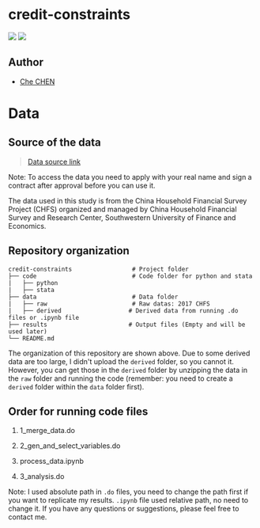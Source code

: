 # credit-constraints
![](https://img.shields.io/badge/Language-Python|Stata-9cf.svg) 
![](https://img.shields.io/badge/Email-chen__che@student.ceu.edu-lightgrey.svg?style=social&logo=github)

## Author
- [Che CHEN](https://helloche.cc/)

# Data
## Source of the data
> [Data source link](http://chfs.swufe.edu.cn "Data source link")

Note: To access the data you need to apply with your real name and sign a contract after approval before you can use it.

The data used in this study is from the China Household Financial Survey Project (CHFS) organized and managed by China Household Financial Survey and Research Center, Southwestern University of Finance and Economics. 


## Repository organization
```
credit-constraints                 # Project folder
├── code                           # Code folder for python and stata
|   ├── python    
|   ├── stata               
├── data                           # Data folder
|   ├── raw                        # Raw datas: 2017 CHFS  
|   ├── derived                   # Derived data from running .do files or .ipynb file
├── results                       # Output files (Empty and will be used later)
└── README.md                                                 
```
The organization of this repository are shown above. Due to some derived data are too large, I didn't upload the `derived` folder, so you cannot it. However, you can get those in the `derived` folder by unzipping the data in the `raw` folder and running the code (remember: you need to create a `derived` folder within the `data` folder first).

## Order for running code files
1. 1_merge_data.do

2. 2_gen_and_select_variables.do

3. process_data.ipynb

4. 3_analysis.do

Note: I used absolute path in `.do` files, you need to change the path first if you want to replicate my results. `.ipynb` file used relative path, no need to change it. If you have any questions or suggestions, please feel free to contact me.

